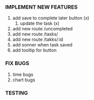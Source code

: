 ### IMPLEMENT NEW FEATURES

1. add save to complete later button (x)
   1. update the task (x)
2. add new route /uncompleted
3. add new route /tasks/
4. add new route /takks/:id
5. add sonner when task saved
6. add tooltip for button

### FIX BUGS

1. time bugs
2. chart bugs

### TESTING
